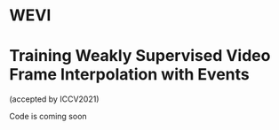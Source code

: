 # WEVI
# Training Weakly Supervised Video Frame Interpolation with Events
(accepted by ICCV2021)

Code is coming soon
